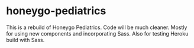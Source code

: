 # honeygo-pediatrics

This is a rebuild of Honeygo Pediatrics. Code will be much cleaner. Mostly for using new components and incorporating Sass. Also for testing Heroku build with Sass.
